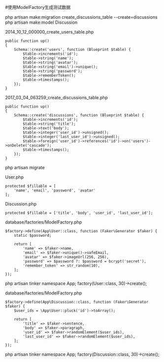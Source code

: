 #使用ModelFactory生成测试数据

php artisan make:migration create_discussions_table --create=discussions
php artisan make:model Discussion

2014_10_12_000000_create_users_table.php
```
public function up()
{
    Schema::create('users', function (Blueprint $table) {
        $table->increments('id');
        $table->string('name');
        $table->string('avatar');
        $table->string('email')->unique();
        $table->string('password');
        $table->rememberToken();
        $table->timestamps();
    });
}
```

2017_03_04_063259_create_discussions_table.php
```
public function up()
{
    Schema::create('discussions', function (Blueprint $table) {
        $table->increments('id');
        $table->string('title');
        $table->text('body');
        $table->integer('user_id')->unsigned();
        $table->integer('last_user_id')->unsigned();
        $table->foreign('user_id')->references('id')->on('users')->onDelete('cascade');
        $table->timestamps();
    });
}
```

php artisan migrate

User.php
```
protected $fillable = [
    'name', 'email', 'password', 'avatar'
];
```

Discussion.php
```
protected $fillable = ['title', 'body', 'user_id', 'last_user_id'];
```

database/factories/ModelFactory.php
```
$factory->define(App\User::class, function (Faker\Generator $faker) {
    static $password;

    return [
        'name' => $faker->name,
        'email' => $faker->unique()->safeEmail,
        'avatar' => $faker->imageUrl(256, 256),
        'password' => $password ?: $password = bcrypt('secret'),
        'remember_token' => str_random(10),
    ];
});
```

php artisan tinker
namespace App;
factory(User::class, 30)->create();

database/factories/ModelFactory.php
```
$factory->define(App\Discussion::class, function (Faker\Generator $faker) {
    $user_ids = \App\User::pluck('id')->toArray();

    return [
        'title' => $faker->sentence,
        'body' => $faker->paragraph,
        'user_id' => $faker->randomElement($user_ids),
        'last_user_id' => $faker->randomElement($user_ids),
    ];
});
```

php artisan tinker
namespace App;
factory(Discussion::class, 30)->create();



















